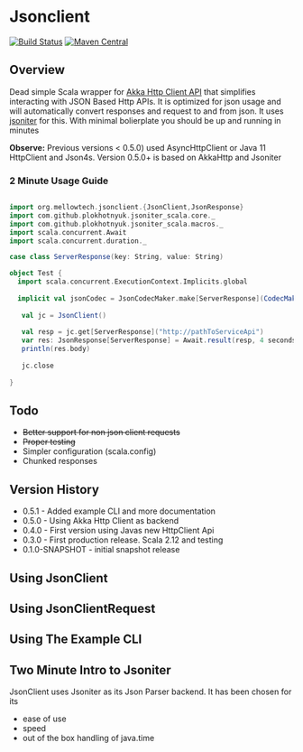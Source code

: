 # Jsonclient #

[![Build Status](https://travis-ci.org/msvens/jsonclient.svg?branch=master)](https://travis-ci.org/msvens/jsonclient)
[![Maven Central](https://img.shields.io/maven-central/v/org.mellowtech/jsonclient_2.13.svg)](https://maven-badges.herokuapp.com/maven-central/org.mellowtech/jsonclient_2.13)

## Overview

Dead simple Scala wrapper for [Akka Http Client API](https://doc.akka.io/docs/akka-http/current/client-side/index.html) that simplifies interacting with
JSON Based Http APIs. It is optimized for json usage
and will automatically convert responses and request to and from json. It uses
[jsoniter](https://github.com/plokhotnyuk/jsoniter-scala) for this. With minimal bolierplate you should be up and running in minutes

**Observe:** Previous versions < 0.5.0) used AsyncHttpClient or Java 11 HttpClient and Json4s. Version 0.5.0+ is based on AkkaHttp and Jsoniter

### 2 Minute Usage Guide

```scala

import org.mellowtech.jsonclient.{JsonClient,JsonResponse}
import com.github.plokhotnyuk.jsoniter_scala.core._
import com.github.plokhotnyuk.jsoniter_scala.macros._
import scala.concurrent.Await
import scala.concurrent.duration._

case class ServerResponse(key: String, value: String)

object Test {
  import scala.concurrent.ExecutionContext.Implicits.global
  
  implicit val jsonCodec = JsonCodecMaker.make[ServerResponse](CodecMakerConfig())
  
   val jc = JsonClient()
   
   val resp = jc.get[ServerResponse]("http://pathToServiceApi")
   var res: JsonResponse[ServerResponse] = Await.result(resp, 4 seconds)
   println(res.body)
   
   jc.close
  
}
```


## Todo

* ~~Better support for non json client requests~~
* ~~Proper testing~~
* Simpler configuration (scala.config)
* Chunked responses

## Version History

* 0.5.1 - Added example CLI and more documentation
* 0.5.0 - Using Akka Http Client as backend
* 0.4.0 - First version using Javas new HttpClient Api
* 0.3.0 - First production release. Scala 2.12 and testing
* 0.1.0-SNAPSHOT - initial snapshot release

## Using JsonClient

## Using JsonClientRequest

## Using The Example CLI




## Two Minute Intro to Jsoniter

JsonClient uses Jsoniter as its Json Parser backend. It has been chosen for its

* ease of use
* speed
* out of the box handling of java.time










